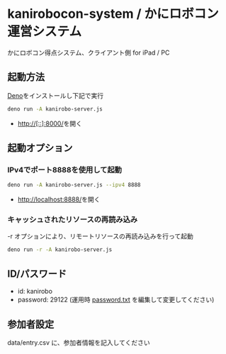 # kanirobocon-system / かにロボコン運営システム

かにロボコン得点システム、クライアント側 for iPad / PC

## 起動方法

[Deno](https://deno.land/)をインストールし下記で実行
```bash
deno run -A kanirobo-server.js
```
- [http://[::]:8000/](http://[::]:8000/)を開く

## 起動オプション

### IPv4でポート8888を使用して起動

```bash
deno run -A kanirobo-server.js --ipv4 8888
```
- [http://localhost:8888/](http://localhost:8888/)を開く

### キャッシュされたリソースの再読み込み

-r オプションにより、リモートリソースの再読み込みを行って起動

```bash
deno run -r -A kanirobo-server.js
```

## ID/パスワード

- id: kanirobo
- password: 29122  (運用時 [password.txt](password.txt) を編集して変更してください)

## 参加者設定

data/entry.csv に、参加者情報を記入してください
